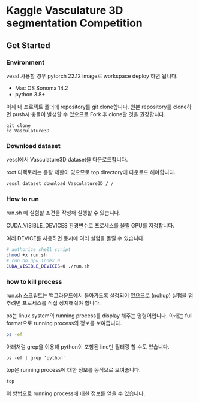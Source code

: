 # Kaggle Vasculature 3D segmentation Competition

## Get Started

### Environment

vessl 사용할 경우 pytorch 22.12 image로 workspace deploy 하면 됩니다.

- Mac OS Sonoma 14.2
- python 3.8+

이제 내 프로젝트 폴더에 repository를 git clone합니다. 원본 repository를 clone하면 push시 충돌이 발생할 수 있으므로 Fork 후 clone할 것을 권장합니다.
```
git clone
cd Vasculature3D
```

### Download dataset

vessl에서 Vasculature3D dataset을 다운로드합니다.

root 디렉토리는 용량 제한이 있으므로 top directory에 다운로드 해야합니다.

```sh
vessl dataset download Vasculature3D / /
```

### How to run

run.sh 에 실험할 조건을 작성해 실행할 수 있습니다.

CUDA_VISIBLE_DEVICES 환경변수로 프로세스를 올릴 GPU를 지정합니다.

여러 DEVICE를 사용하면 동시에 여러 실험을 돌릴 수 있습니다.

```sh
# authorize shell script
chmod +x run.sh
# run on gpu index 0
CUDA_VISIBLE_DEVICES=0 ./run.sh
```

### how to kill process 

run.sh 스크립트는 백그라운드에서 돌아가도록 설정되어 있으므로 (nohup) 실험을 멈추려면 프로세스를 직접 정지해줘야 합니다.

ps는 linux system의 running process를 display 해주는 명령어입니다.
아래는 full format으로 running process의 정보를 보여줍니다.
```sh
ps -ef
```

아래처럼 grep을 이용해 python이 포함된 line만 필터링 할 수도 있습니다.
```
ps -ef | grep 'python'
```

top은 running process에 대한 정보를 동적으로 보여줍니다.
```sh
top
```

위 방법으로 running process에 대한 정보를 얻을 수 있습니다. 



